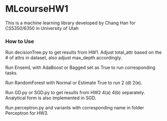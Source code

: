 # MLcourseHW1
This is a machine learning library developed by Chang Han for CS5350/6350 in University of Utah

### How to Use
Run decisionTree.py to get results from HW1. Adjust total_attr based on the # of attrs in dataset, also adjust max_depth accordingly.

Run EnsemL with AdaBoost or Bagged set as True to run corresponding tasks.

Run RandomForest with Normal or Estimate True to run 2 (d) 2(e).

Run GD.py or SGD.py to get results from HW2 4(a) 4(b) separately. Analytical form is also implemented in SGD.

Run perceptron.py and variants with corresponding name in folder Perceptron for HW3.